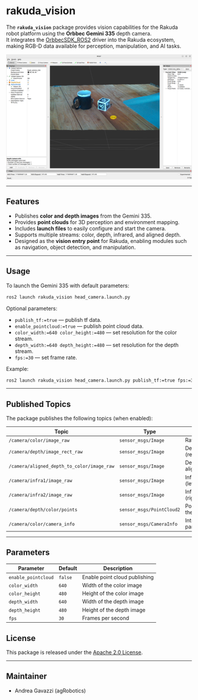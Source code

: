 # rakuda_vision

The **`rakuda_vision`** package provides vision capabilities for the Rakuda robot platform using the **Orbbec Gemini 335** depth camera.  
It integrates the [OrbbecSDK_ROS2]([https://github.com/IntelRealSense/realsense-ros](https://github.com/orbbec/OrbbecSDK_ROS2)) driver into the Rakuda ecosystem, making RGB-D data available for perception, manipulation, and AI tasks.

![](https://github.com/andreagavazzi/rakuda_ros/blob/main/rakuda_vision/depthcamera.png)

---

## Features

- Publishes **color and depth images** from the Gemini 335.  
- Provides **point clouds** for 3D perception and environment mapping.  
- Includes **launch files** to easily configure and start the camera.  
- Supports multiple streams: color, depth, infrared, and aligned depth.  
- Designed as the **vision entry point** for Rakuda, enabling modules such as navigation, object detection, and manipulation.

---


## Usage

To launch the Gemini 335 with default parameters:
```bash
ros2 launch rakuda_vision head_camera.launch.py
```

Optional parameters:
- `publish_tf:=true` — publish tf data.
- `enable_pointcloud:=true` — publish point cloud data.  
- `color_width:=640 color_height:=480` — set resolution for the color stream.  
- `depth_width:=640 depth_height:=480` — set resolution for the depth stream.  
- `fps:=30` — set frame rate.  

Example:
```bash
ros2 launch rakuda_vision head_camera.launch.py publish_tf:=true fps:=30
```

---

## Published Topics

The package publishes the following topics (when enabled):

| Topic | Type | Description |
|-------|------|-------------|
| `/camera/color/image_raw` | `sensor_msgs/Image` | Raw color image |
| `/camera/depth/image_rect_raw` | `sensor_msgs/Image` | Depth image (rectified) |
| `/camera/aligned_depth_to_color/image_raw` | `sensor_msgs/Image` | Depth image aligned to color |
| `/camera/infra1/image_raw` | `sensor_msgs/Image` | Infrared image (left) |
| `/camera/infra2/image_raw` | `sensor_msgs/Image` | Infrared image (right) |
| `/camera/depth/color/points` | `sensor_msgs/PointCloud2` | Point cloud in the color frame |
| `/camera/color/camera_info` | `sensor_msgs/CameraInfo` | Intrinsic/extrinsic parameters |

---

## Parameters

| Parameter | Default | Description |
|-----------|---------|-------------|
| `enable_pointcloud` | `false` | Enable point cloud publishing |
| `color_width` | `640` | Width of the color image |
| `color_height` | `480` | Height of the color image |
| `depth_width` | `640` | Width of the depth image |
| `depth_height` | `480` | Height of the depth image |
| `fps` | `30` | Frames per second |


## License

This package is released under the [Apache 2.0 License](LICENSE).

---

## Maintainer

- Andrea Gavazzi (agRobotics)  
